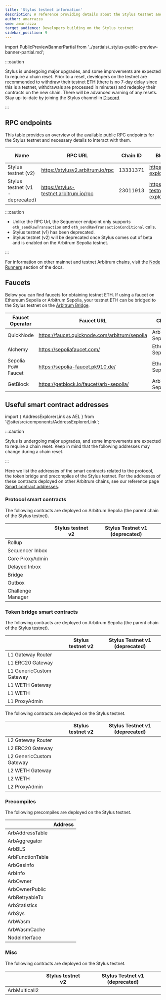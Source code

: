 ```yaml
---
title: 'Stylus testnet information'
description: A reference providing details about the Stylus testnet and faucets for obtaining testnet ETH
author: amarrazza
sme: amarrazza
target_audience: Developers building on the Stylus testnet
sidebar_position: 9
---
```


import PublicPreviewBannerPartial from '../partials/_stylus-public-preview-banner-partial.md';

<PublicPreviewBannerPartial />

:::caution

Stylus is undergoing major upgrades, and some improvements are expected to require a chain reset. Prior to a reset, developers on the testnet are recommended to withdraw their testnet ETH (there is no 7-day delay since this is a testnet, withdrawals are processed in minutes) and redeploy their contracts on the new chain. There will be advanced warning of any resets. Stay up-to-date by joining the Stylus channel in [Discord](https://discord.com/invite/arbitrum).

:::

## RPC endpoints

This table provides an overview of the available public RPC endpoints for the Stylus testnet and necessary details to interact with them.

| Name                             | RPC URL                                | Chain ID | Block explorer                               | Underlying chain | Sequencer feed URL                    | Sequencer endpoint<sup>⚠️</sup>                  |
| -------------------------------- | -------------------------------------- | -------- | -------------------------------------------- | ---------------- | ------------------------------------- | ------------------------------------------------ |
| Stylus testnet (v2)              | https://stylusv2.arbitrum.io/rpc       | 13331371 | https://stylusv2-explorer.arbitrum.io/       | Arbitrum Sepolia | wss://stylusv2.arbitrum.io/feed       | https://stylusv2-sequencer.arbitrum.io/rpc       |
| Stylus testnet (v1 - deprecated) | https://stylus-testnet.arbitrum.io/rpc | 23011913 | https://stylus-testnet-explorer.arbitrum.io/ | Arbitrum Sepolia | wss://stylus-testnet.arbitrum.io/feed | https://stylus-testnet-sequencer.arbitrum.io/rpc |

:::caution

- Unlike the RPC Url, the Sequencer endpoint only supports `eth_sendRawTransaction` and `eth_sendRawTransactionConditional` calls.
- Stylus testnet (v1) has been deprecated.
- Stylus testnet (v2) will be deprecated once Stylus comes out of beta and is enabled on the Arbitrum Sepolia testnet.

:::

For information on other mainnet and testnet Arbitrum chains, visit the [Node Runners](/build-decentralized-apps/reference/01-node-providers.md#rpc-endpoints) section of the docs.

## Faucets

Below you can find faucets for obtaining testnet ETH. If using a faucet on Ethereum Sepolia or Arbitrum Sepolia, your testnet ETH can be bridged to the Stylus testnet on the [Arbitrum Bridge](https://bridge.arbitrum.io/).

| Faucet Operator    | Faucet URL                                    | Chain            |
| ------------------ | --------------------------------------------- | ---------------- |
| QuickNode          | https://faucet.quicknode.com/arbitrum/sepolia | Arbitrum Sepolia |
| Alchemy            | https://sepoliafaucet.com/                    | Ethereum Sepolia |
| Sepolia PoW Faucet | https://sepolia-faucet.pk910.de/              | Ethereum Sepolia |
| GetBlock           | https://getblock.io/faucet/arb-sepolia/       | Arbitrum Sepolia |

## Useful smart contract addresses

import { AddressExplorerLink as AEL } from '@site/src/components/AddressExplorerLink';

:::caution

Stylus is undergoing major upgrades, and some improvements are expected to require a chain reset. Keep in mind that the following addresses may change during a chain reset.

:::

Here we list the addresses of the smart contracts related to the protocol, the token bridge and precompiles of the Stylus testnet. For the addresses of these contracts deployed on other Arbitrum chains, see our reference page [Smart contract addresses](/build-decentralized-apps/reference/02-useful-addresses.md).

### Protocol smart contracts

The following contracts are deployed on Arbitrum Sepolia (the parent chain of the Stylus testnet).

|                   | Stylus testnet v2                                                             | Stylus Testnet v1 (deprecated)                                                |
| ----------------- | ----------------------------------------------------------------------------- | ----------------------------------------------------------------------------- |
| Rollup            | <AEL address="0x01a8a2b32aa5328466Be47A1808a03aC6c35d94f" chainID={421614} /> | <AEL address="0x94db9E36d9336cD6F9FfcAd399dDa6Cc05299898" chainID={421614} /> |
| Sequencer Inbox   | <AEL address="0x1Ea8B3853355604673e1301A501766EbB2987a09" chainID={421614} /> | <AEL address="0x00A0F15b79d1D3e5991929FaAbCF2AA65623530c" chainID={421614} /> |
| Core ProxyAdmin   | <AEL address="0xBD76fd3fB5F3CD7165fB6e0DB895FFE1d81463e3" chainID={421614} /> | <AEL address="0x86D3d0752557F74b0a287F174a5dE35707435e40" chainID={421614} /> |
| Delayed Inbox     | <AEL address="0xcdCF1F59f5d4A65a3c67E1341f8b85Cba50E0a7C" chainID={421614} /> | <AEL address="0xe1e3b1CBaCC870cb6e5F4Bdf246feB6eB5cD351B" chainID={421614} /> |
| Bridge            | <AEL address="0x024a10506f8a27E4CfEDeB18fd30AA1529A2960E" chainID={421614} /> | <AEL address="0x35aa95ac4747D928E2Cd42FE4461F6D9d1826346" chainID={421614} /> |
| Outbox            | <AEL address="0xf731Fc4F7B70A0a6F9915f452d88Dc405a59D8b1" chainID={421614} /> | <AEL address="0x98fcA8bFF38a987B988E54273Fa228A52b62E43b" chainID={421614} /> |
| Challenge Manager | <AEL address="0xC3ED756Ee6AF0C7D1C3D58Df720ba18bB8a4ae76" chainID={421614} /> | <AEL address="0xf398577501999f14E8a85B1A09816D4Cb0aE0DCf" chainID={421614} /> |

### Token bridge smart contracts

The following contracts are deployed on Arbitrum Sepolia (the parent chain of the Stylus testnet).

|                          | Stylus testnet v2                                                             | Stylus Testnet v1 (deprecated)                                                |
| ------------------------ | ----------------------------------------------------------------------------- | ----------------------------------------------------------------------------- |
| L1 Gateway Router        | <AEL address="0xAC4F454320A253267C6Ae95e4784b9A4f9F78359" chainID={421614} /> | <AEL address="0xa72a2F3559Bb337309BCE13f18fae748C6A7D0fa" chainID={421614} /> |
| L1 ERC20 Gateway         | <AEL address="0xD2C4693Dd8d44703af5CF9484fa8faAD6e33E392" chainID={421614} /> | <AEL address="0x709C3Ad4447adA3c9d1eFDA4C4c5b72D4b22005F" chainID={421614} /> |
| L1 GenericCustom Gateway | <AEL address="0x093353B9f723047abf37Ebe01cE48d7dDA8320F4" chainID={421614} /> | <AEL address="0x99ED0b0934ff766adceA8A1C38566b2C62Dd319D" chainID={421614} /> |
| L1 WETH Gateway          | <AEL address="0x4FEbc93233aAc1523f36Abe297de9323f6C8ce79" chainID={421614} /> | <AEL address="0x298f1539B240f7c2A1EA286AE83E6Fac0C33639b" chainID={421614} /> |
| L1 WETH                  | <AEL address="0x980B62Da83eFf3D4576C647993b0c1D7faf17c73" chainID={421614} /> | <AEL address="0xe39Ab88f8A4777030A534146A9Ca3B52bd5D43A3" chainID={421614} /> |
| L1 ProxyAdmin            | <AEL address="0xBD76fd3fB5F3CD7165fB6e0DB895FFE1d81463e3" chainID={421614} /> | <AEL address="0xA428EfC5353E064f4c576c319836e13ae1157C41" chainID={421614} /> |

The following contracts are deployed on the Stylus testnet.

|                          | Stylus testnet v2                                                               | Stylus Testnet v1 (deprecated)                                                  |
| ------------------------ | ------------------------------------------------------------------------------- | ------------------------------------------------------------------------------- |
| L2 Gateway Router        | <AEL address="0xD60FD4c5D335b00287202C93C5B4EE0478D92686" chainID={13331371} /> | <AEL address="0xCDdbADaF4FfA77446aB664834AAdb91121DbdA6f" chainID={23011913} /> |
| L2 ERC20 Gateway         | <AEL address="0xCf3a4aF3c48Ba19c5FccFB44FA3E3A0F2A6e60dA" chainID={13331371} /> | <AEL address="0x82D5409C0CC3e1E6eaEdb5D1893Ca85b496Aa646" chainID={23011913} /> |
| L2 GenericCustom Gateway | <AEL address="0xE102D94df0179082B39Ddcad58c9430dedc89aE3" chainID={13331371} /> | <AEL address="0x8a787c6bEd27F90a7302832523f3c63Ef276f193" chainID={23011913} /> |
| L2 WETH Gateway          | <AEL address="0xec018E81eE818b04CFb1E013D91F1b779a2AC440" chainID={13331371} /> | <AEL address="0x024e80adBD08aF5240C7860AF2D44C3596EdB3Da" chainID={23011913} /> |
| L2 WETH                  | <AEL address="0xa3bD1fdeEb903142d16B3bd22f2aC9A82C714D62" chainID={13331371} /> | <AEL address="0xFFaB5a6E03d5099922BAD0B6E561E9129E0FEB4c" chainID={23011913} /> |
| L2 ProxyAdmin            | <AEL address="0x9DC4Da9a940AFEbBC8329aA6534aD767b60d968c" chainID={13331371} /> | <AEL address="0xF113d2bF6c3974810802BE3989e3C1C1BAd0DE69" chainID={23011913} /> |

### Precompiles

The following precompiles are deployed on the Stylus testnet.

|                  | Address                                                                         |
| ---------------- | ------------------------------------------------------------------------------- |
| ArbAddressTable  | <AEL address="0x0000000000000000000000000000000000000066" chainID={13331371} /> |
| ArbAggregator    | <AEL address="0x000000000000000000000000000000000000006D" chainID={13331371} /> |
| ArbBLS           | <AEL address="0x0000000000000000000000000000000000000067" chainID={13331371} /> |
| ArbFunctionTable | <AEL address="0x0000000000000000000000000000000000000068" chainID={13331371} /> |
| ArbGasInfo       | <AEL address="0x000000000000000000000000000000000000006C" chainID={13331371} /> |
| ArbInfo          | <AEL address="0x0000000000000000000000000000000000000065" chainID={13331371} /> |
| ArbOwner         | <AEL address="0x0000000000000000000000000000000000000070" chainID={13331371} /> |
| ArbOwnerPublic   | <AEL address="0x000000000000000000000000000000000000006b" chainID={13331371} /> |
| ArbRetryableTx   | <AEL address="0x000000000000000000000000000000000000006E" chainID={13331371} /> |
| ArbStatistics    | <AEL address="0x000000000000000000000000000000000000006F" chainID={13331371} /> |
| ArbSys           | <AEL address="0x0000000000000000000000000000000000000064" chainID={13331371} /> |
| ArbWasm          | <AEL address="0x0000000000000000000000000000000000000071" chainID={13331371} /> |
| ArbWasmCache     | <AEL address="0x0000000000000000000000000000000000000072" chainID={13331371} /> |
| NodeInterface    | <AEL address="0x00000000000000000000000000000000000000C8" chainID={13331371} /> |

### Misc

The following contracts are deployed on the Stylus testnet.

|               | Stylus testnet v2                                                               | Stylus Testnet v1 (deprecated)                                                  |
| ------------- | ------------------------------------------------------------------------------- | ------------------------------------------------------------------------------- |
| ArbMulticall2 | <AEL address="0x39E068582873B2011F5a1e8E0F7D9D993c8111BC" chainID={13331371} /> | <AEL address="0x42aaE78422EF3e8E6d0D88e58E25CA7C7Ecb9D5a" chainID={23011913} /> |
